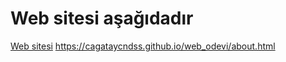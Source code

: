 # Web sitesi aşağıdadır

[Web sitesi](https://cagataycndss.github.io/web_odevi/about.html)
https://cagataycndss.github.io/web_odevi/about.html
